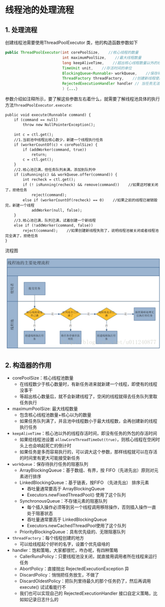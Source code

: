 # 线程池的处理流程

## 1. 处理流程

创建线程池需要使用ThreadPoolExecutor 类，他的构造函数参数如下

```java
public ThreadPoolExecutor(int corePoolSize,    //核心线程的数量
                          int maximumPoolSize,    //最大线程数量
                          long keepAliveTime,    //超出核心线程数量以外的线程空余存活时间
                          TimeUnit unit,    //存活时间的单位
                          BlockingQueue<Runnable> workQueue,    //保存待执行任务的队列
                          ThreadFactory threadFactory,    //创建新线程使用的工厂
                          RejectedExecutionHandler handler // 当任务无法执行时的处理器
                          ) {...}
```

参数介绍如注释所示，要了解这些参数左右着什么，就需要了解线程池具体的执行方法`ThreadPoolExecutor.execute`:

```
public void execute(Runnable command) {
    if (command == null)
        throw new NullPointerException();

    int c = ctl.get();
    //1.当前池中线程比核心数少，新建一个线程执行任务
    if (workerCountOf(c) < corePoolSize) {   
        if (addWorker(command, true))
            return;
        c = ctl.get();
    }
    //2.核心池已满，但任务队列未满，添加到队列中
    if (isRunning(c) && workQueue.offer(command)) {   
        int recheck = ctl.get();
        if (! isRunning(recheck) && remove(command))    //如果这时被关闭了，拒绝任务
            reject(command);
        else if (workerCountOf(recheck) == 0)    //如果之前的线程已被销毁完，新建一个线程
            addWorker(null, false);
    }
    //3.核心池已满，队列已满，试着创建一个新线程
    else if (!addWorker(command, false))
        reject(command);    //如果创建新线程失败了，说明线程池被关闭或者线程池完全满了，拒绝任务
}
```

流程图

![image-20200316223656604](./img/image-20200316223656604.png)

## 2. 构造器的作用

- corePoolSize：核心线程池数量
  - 在线程数少于核心数量时，有新任务进来就新建一个线程，即使有的线程没事干
  - 等超出核心数量后，就不会新建线程了，空闲的线程就得去任务队列里取任务执行
- maximumPoolSize: 最大线程数量
  - 包含核心线程池数量+核心以为的数量
  - 如果任务队列满了，并且池中线程数小于最大线程数，会再创建新的线程执行任务
- `keepAliveTime`：核心池以外的线程存活时间，即没有任务的外包的存活时间
  - 如果给线程池设置 `allowCoreThreadTimeOut(true)`，则核心线程在空闲时头上也会响起死亡的倒计时
  - 如果任务是多而容易执行的，可以调大这个参数，那样线程就可以在存活的时间里有更大可能接受新任务
- `workQueue`：保存待执行任务的阻塞队列
  - ArrayBlockingQueue：基于数组、有界，按 FIFO（先进先出）原则对元素进行排序
  - LinkedBlockingQueue：基于链表，按FIFO （先进先出） 排序元素
    - 吞吐量通常要高于 ArrayBlockingQueue
    - Executors.newFixedThreadPool() 使用了这个队列
  - SynchronousQueue：不存储元素的阻塞队列
    - 每个插入操作必须等到另一个线程调用移除操作，否则插入操作一直处于阻塞状态
    - 吞吐量通常要高于 LinkedBlockingQueue
    - Executors.newCachedThreadPool使用了这个队列
  - PriorityBlockingQueue：具有优先级的、无限阻塞队列
- `threadFactory`：每个线程创建的地方
  - 可以给线程起个好听的名字，设置个优先级啥的
- handler：饱和策略，大家都很忙，咋办呢，有四种策略
  - CallerRunsPolicy：只要线程池没关闭，就直接用调用者所在线程来运行任务
  - AbortPolicy：直接抛出 RejectedExecutionException 异
  - DiscardPolicy：悄悄把任务放生，不做了
  - DiscardOldestPolicy：把队列里待最久的那个任务扔了，然后再调用 execute() 试试看能行不
  - 我们也可以实现自己的 RejectedExecutionHandler 接口自定义策略，比如如记录日志什么的
    